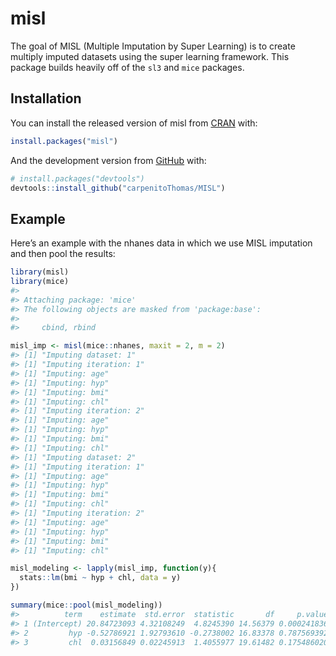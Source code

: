 
<!-- README.md is generated from README.Rmd. Please edit that file -->

# misl

<!-- badges: start -->

<!-- badges: end -->

The goal of MISL (Multiple Imputation by Super Learning) is to create
multiply imputed datasets using the super learning framework. This
package builds heavily off of the `sl3` and `mice` packages.

## Installation

You can install the released version of misl from
[CRAN](https://CRAN.R-project.org) with:

``` r
install.packages("misl")
```

And the development version from [GitHub](https://github.com/) with:

``` r
# install.packages("devtools")
devtools::install_github("carpenitoThomas/MISL")
```

## Example

Here’s an example with the nhanes data in which we use MISL imputation
and then pool the results:

``` r
library(misl)
library(mice)
#> 
#> Attaching package: 'mice'
#> The following objects are masked from 'package:base':
#> 
#>     cbind, rbind

misl_imp <- misl(mice::nhanes, maxit = 2, m = 2)
#> [1] "Imputing dataset: 1"
#> [1] "Imputing iteration: 1"
#> [1] "Imputing: age"
#> [1] "Imputing: hyp"
#> [1] "Imputing: bmi"
#> [1] "Imputing: chl"
#> [1] "Imputing iteration: 2"
#> [1] "Imputing: age"
#> [1] "Imputing: hyp"
#> [1] "Imputing: bmi"
#> [1] "Imputing: chl"
#> [1] "Imputing dataset: 2"
#> [1] "Imputing iteration: 1"
#> [1] "Imputing: age"
#> [1] "Imputing: hyp"
#> [1] "Imputing: bmi"
#> [1] "Imputing: chl"
#> [1] "Imputing iteration: 2"
#> [1] "Imputing: age"
#> [1] "Imputing: hyp"
#> [1] "Imputing: bmi"
#> [1] "Imputing: chl"

misl_modeling <- lapply(misl_imp, function(y){
  stats::lm(bmi ~ hyp + chl, data = y)
})

summary(mice::pool(misl_modeling))
#>          term    estimate  std.error  statistic       df     p.value
#> 1 (Intercept) 20.84723093 4.32108249  4.8245390 14.56379 0.000241836
#> 2         hyp -0.52786921 1.92793610 -0.2738002 16.83378 0.787569392
#> 3         chl  0.03156849 0.02245913  1.4055977 19.61482 0.175486020
```

